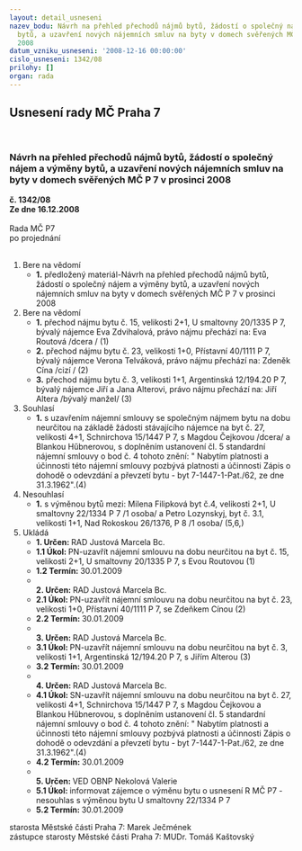 ```yaml
---
layout: detail_usneseni
nazev_bodu: Návrh na přehled přechodů nájmů bytů, žádostí o společný nájem a výměny
  bytů, a uzavření nových nájemních smluv na byty v domech svěřených MČ P 7 v prosinci
  2008
datum_vzniku_usneseni: '2008-12-16 00:00:00'
cislo_usneseni: 1342/08
prilohy: []
organ: rada
---
```

<div id="ucUsn_pList" class="usn">
	<span><h2>Usnesení rady MČ Praha 7 </h2>
<br></span><div class="standBody">
<span><h3>Návrh na přehled přechodů nájmů bytů, žádostí o společný nájem a výměny bytů, a uzavření nových nájemních smluv na byty v domech svěřených MČ P 7 v prosinci 2008</h3></span><div class="center">
		<strong>č. 1342/08</strong><br>
	</div>
<div class="center">
		<strong>Ze dne 16.12.2008</strong><br><br>
	</div>Rada MČ P7<br> po projednání<br><br><ol>
<li>Bere na vědomí<ul><li>
<strong>1.</strong> předložený materiál-Návrh na přehled přechodů nájmů bytů, žádostí o společný nájem a výměny bytů, a uzavření nových nájemních smluv na byty v domech svěřených MČ P 7 v prosinci 2008</li></ul>
</li>
<li>Bere na vědomí<ul>
<li>
<strong>1.</strong> přechod nájmu bytu č. 15, velikosti 2+1, U smaltovny 20/1335 P 7, bývalý nájemce Eva Zdvihalová, právo nájmu přechází na: Eva Routová /dcera / (1)</li>
<li>
<strong>2.</strong> přechod nájmu bytu č. 23, velikosti 1+0, Přístavní 40/1111 P 7, bývalý nájemce Verona Telváková, právo nájmu přechází na: Zdeněk Cína /cizí / (2)</li>
<li>
<strong>3.</strong> přechod nájmu bytu č. 3, velikosti 1+1, Argentinská 12/194.20 P 7, bývalý nájemce Jiří a Jana Alterovi, právo nájmu přechází na: Jiří Altera /bývalý manžel/ (3)</li>
</ul>
</li>
<li>Souhlasí<ul><li>
<strong>1.</strong> s uzavřením nájemní smlouvy se společným nájmem bytu na dobu neurčitou na základě žádosti stávajícího nájemce na byt č. 27, velikosti 4+1, Schnirchova 15/1447 P 7, s Magdou Čejkovou /dcera/ a Blankou Hűbnerovou, s doplněním ustanovení čl. 5 standardní nájemní smlouvy o bod č. 4 tohoto znění: " Nabytím platnosti a účinnosti této nájemní smlouvy pozbývá platnosti a účinnosti  Zápis o dohodě o odevzdání a převzetí bytu  - byt 7-1447-1-Pat./62, ze dne 31.3.1962".(4)   </li></ul>
</li>
<li>Nesouhlasí<ul><li>
<strong>1.</strong> s výměnou bytů mezi: Milena Filipková byt č.4,  velikosti 2+1, U smaltovny 22/1334 P 7  /1 osoba/  a Petro Lozynskyj, byt č. 3.1, velikosti 1+1, Nad Rokoskou 26/1376, P 8 /1 osoba/ (5,6,)</li></ul>
</li>
<li>Ukládá<ul>
<li>
<strong>1. Určen: </strong>RAD Justová Marcela Bc.</li>
<li>
<strong>1.1 Úkol: </strong>PN-uzavřít nájemní smlouvu na dobu neurčitou na byt č. 15, velikosti 2+1, U smaltovny 20/1335 P 7, s Evou Routovou (1)</li>
<li>
<strong>1.2 Termín: </strong>30.01.2009</li>
<li>
<strong><br>2. Určen: </strong>RAD Justová Marcela Bc.</li>
<li>
<strong>2.1 Úkol: </strong>PN-uzavřít nájemní smlouvu na dobu neurčitou na byt č. 23, velikosti 1+0, Přístavní 40/1111 P 7, se Zdeňkem Cínou (2)</li>
<li>
<strong>2.2 Termín: </strong>30.01.2009</li>
<li>
<strong><br>3. Určen: </strong>RAD Justová Marcela Bc.</li>
<li>
<strong>3.1 Úkol: </strong>PN-uzavřít nájemní smlouvu na dobu  neurčitou na byt č.  3, velikosti 1+1, Argentinská 12/194.20 P 7, s Jiřím Alterou (3)</li>
<li>
<strong>3.2 Termín: </strong>30.01.2009</li>
<li>
<strong><br>4. Určen: </strong>RAD Justová Marcela Bc.</li>
<li>
<strong>4.1 Úkol: </strong>SN-uzavřít nájemní smlouvu na dobu neurčitou na byt č. 27, velikosti 4+1, Schnirchova 15/1447 P 7, s Magdou Čejkovou a Blankou Hűbnerovou, s doplněním ustanovení čl. 5 standardní nájemní smlouvy o bod č. 4 tohoto znění: " Nabytím platnosti a účinnosti této nájemní smlouvy pozbývá platnosti a účinnosti  Zápis o dohodě o odevzdání a převzetí bytu  - byt 7-1447-1-Pat./62, ze dne 31.3.1962".(4)</li>
<li>
<strong>4.2 Termín: </strong>30.01.2009</li>
<li>
<strong><br>5. Určen: </strong>VED OBNP Nekolová Valerie</li>
<li>
<strong>5.1 Úkol: </strong>informovat zájemce o výměnu bytu o usnesení R MČ P7 - nesouhlas s výměnou bytu U smaltovny 22/1334 P 7 </li>
<li>
<strong>5.2 Termín: </strong>30.01.2009</li>
</ul>
</li>
</ol>starosta Městské části Praha 7: Marek Ječmének<br>zástupce starosty Městské části Praha 7: MUDr. Tomáš Kaštovský 
</div>
</div>